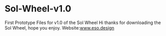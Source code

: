 # Sol-Wheel-v1.0
First Prototype Files for v1.0 of the Sol Wheel
Hi thanks for downloading the Sol Wheel, hope you enjoy. 
Website:www.eso.design
